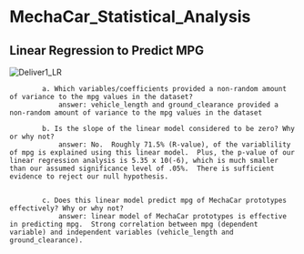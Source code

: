 # MechaCar_Statistical_Analysis


## Linear Regression to Predict MPG

![Deliver1_LR](https://user-images.githubusercontent.com/107228424/200371635-54542bf5-6b2b-44a7-81b2-8d0602bab55f.jpg)

			a. Which variables/coefficients provided a non-random amount of variance to the mpg values in the dataset?
				answer: vehicle_length and ground_clearance provided a non-random amount of variance to the mpg values in the dataset
					
			b. Is the slope of the linear model considered to be zero? Why or why not?
				answer: No.  Roughly 71.5% (R-value), of the variablility of mpg is explained using this linear model.  Plus, the p-value of our linear regression analysis is 5.35 x 10(-6), which is much smaller than our assumed significance level of .05%.  There is sufficient evidence to reject our null hypothesis.
			
			
			c. Does this linear model predict mpg of MechaCar prototypes effectively? Why or why not?
				answer: linear model of MechaCar prototypes is effective in predicting mpg.  Strong correlation between mpg (dependent variable) and independent variables (vehicle_length and ground_clearance).
